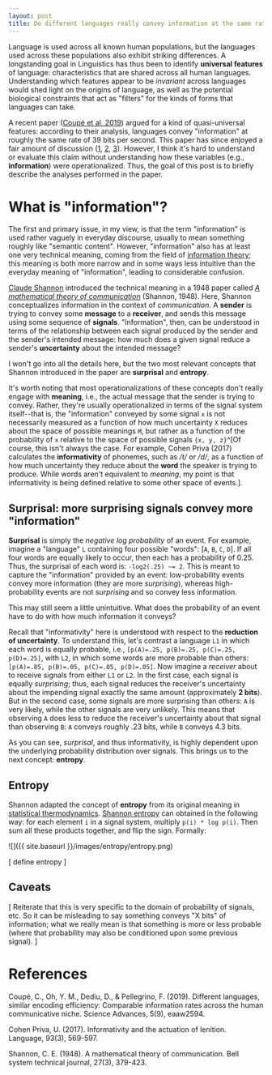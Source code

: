 ```yaml
---
layout: post
title: Do different languages really convey information at the same rate?
---
```


Language is used across all known human populations, but the languages used across these populations also exhibit striking differences. A longstanding goal in Linguistics has thus been to identify **universal features** of language: characteristics that are shared across all human languages. Understanding which features appear to be *invariant* across languages would shed light on the origins of language, as well as the potential biological constraints that act as "filters" for the kinds of forms that languages can take.  

A recent paper ([Coupé et al, 2019](https://advances.sciencemag.org/content/5/9/eaaw2594?utm_source=TrendMD&utm_medium=cpc&utm_campaign=TrendMD_1)) argued for a kind of quasi-universal features: according to their analysis, languages convey "information" at roughly the same rate of 39 bits per second. This paper has since enjoyed a fair amount of discussion ([1](https://www.sciencedaily.com/releases/2019/09/190905124520.htm), [2](https://languagelog.ldc.upenn.edu/nll/?p=44386), [3](https://www.theatlantic.com/science/archive/2019/09/people-speak-faster-less-efficient-languages/597391/)). However, I think it's hard to understand or evaluate this claim without understanding how these variables (e.g., **information**) were operationalized. Thus, the goal of this post is to briefly describe the analyses performed in the paper.

# What is "information"?

The first and primary issue, in my view, is that the term "information" is used rather vaguely in everyday discourse, usually to mean something roughly like "semantic content". However, "information" also has at least one very technical meaning, coming from the field of [information theory](https://en.wikipedia.org/wiki/Information_theory); this meaning is both more narrow and in some ways less intuitive than the everyday meaning of "information", leading to considerable confusion.

[Claude Shannon](https://en.wikipedia.org/wiki/Claude_Shannon) introduced the technical meaning in a 1948 paper called [*A mathematical theory of communication*](https://en.wikipedia.org/wiki/A_Mathematical_Theory_of_Communication) (Shannon, 1948). Here, Shannon conceptualizes information in the context of *communication*. A **sender** is trying to convey some **message** to a **receiver**, and sends this message using some sequence of **signals**. "Information", then, can be understood in terms of the relationship between each signal produced by the sender and the sender's intended message: how much does a given signal reduce a sender's **uncertainty** about the intended message? 

I won't go into all the details here, but the two most relevant concepts that Shannon introduced in the paper are **surprisal** and **entropy**. 

It's worth noting that most operationalizations of these concepts don't really engage with **meaning**, i.e., the actual message that the sender is trying to convey. Rather, they're usually operationalized in terms of the signal system itself--that is, the "information" conveyed by some signal `x` is not necessarily measured as a function of how much uncertainty `X` reduces about the space of possible meanings `M`, but rather as a function of the probability of `x` relative to the space of possible signals `{x, y, z}`^[Of course, this isn't always the case. For example, Cohen Priva (2017) calculates the **informativity** of phonemes, such as */t/* or */d/*, as a function of how much uncertainty they reduce about the **word** the speaker is trying to produce. While words aren't equivalent to *meaning*, my point is that informativity is being defined relative to some other space of events.].


## Surprisal: more surprising signals convey more "information"

**Surprisal** is simply the *negative log probability* of an event. For example, imagine a "language" `L` containing four possible "words": [`A`, `B`, `C`, `D`]. If all four words are equally likely to occur, then each has a probability of 0.25. Thus, the surprisal of each word is: `-log2(.25) ~= 2`. This is meant to capture the "information" provided by an event: low-probability events convey more information (they are more *surprising*), whereas high-probability events are not *surprising* and so convey less information. 

This may still seem a little unintuitive. What does the probability of an event have to do with how much information it conveys?

Recall that "informativity" here is understood with respect to the **reduction of uncertainty**. To understand this, let's contrast a language `L1` in which each word is equally probable, i.e., `[p(A)=.25, p(B)=.25, p(C)=.25, p(D)=.25]`, with `L2`, in which some words are more probable than others: `[p(A)=.85, p(B)=.05, p(C)=.05, p(D)=.05]`. Now imagine a *receiver* about to receive signals from either `L1` or `L2`. In the first case, each signal is equally *surprising*; thus, each signal reduces the receiver's uncertainty about the impending signal exactly the same amount (approximately **2 bits**). But in the second case, some signals are more surprising than others: `A` is very likely, while the other signals are very unlikely. This means that observing `A` does less to reduce the receiver's uncertainty about that signal than observing `B`: `A` conveys roughly .23 bits, while `B` conveys 4.3 bits.

As you can see, *surprisal*, and thus informativity, is highly dependent upon the underlying probability distribution over signals. This brings us to the next concept: **entropy**.

## Entropy

Shannon adapted the concept of **entropy** from its original meaning in [statistical thermodynamics](https://en.wikipedia.org/wiki/Entropy_(statistical_thermodynamics)). [Shannon entropy](https://en.wikipedia.org/wiki/Entropy_(information_theory)#Definition) can obtained in the following way: for each element `i` in a signal system, multiply `p(i) * log p(i)`. Then sum all these products together, and flip the sign. Formally:

![]({{ site.baseurl }}/images/entropy/entropy.png)


[ define entropy ]


## Caveats

[ Reiterate that this is very specific to the domain of probability of signals, etc. So it can be misleading to say something conveys "X bits" of information; what we really mean is that something is more or less probable (where that probability may also be conditioned upon some previous signal). ]









# References


Coupé, C., Oh, Y. M., Dediu, D., & Pellegrino, F. (2019). Different languages, similar encoding efficiency: Comparable information rates across the human communicative niche. Science Advances, 5(9), eaaw2594.

Cohen Priva, U. (2017). Informativity and the actuation of lenition. Language, 93(3), 569-597.

Shannon, C. E. (1948). A mathematical theory of communication. Bell system technical journal, 27(3), 379-423.